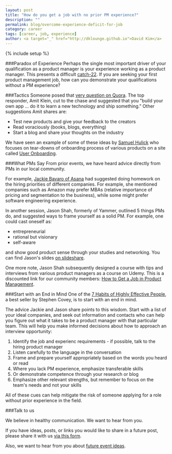 ```yaml
---
layout: post
title: "How do you get a job with no prior PM experience?"
description: ""
permalink: blog/overcome-experience-deficit-for-job
category: career
tags: [career, job, experience]
author: <a target="_" href="http://dklounge.github.io">David Kim</a>
---
```

{% include setup %}

###Paradox of Experience
Perhaps the single most important driver of your qualification as a product manager is your experience working as a product manager. This presents a difficult [catch-22](http://en.wikipedia.org/wiki/Catch-22). If you are seeking your first product management job, how can you demonstrate your qualifications without a PM experience?

###Tactics
Someone posed that [very question on Quora](http://www.quora.com/How-do-you-get-into-a-product-management-role-with-no-prior-experience-as-a-PM). The top responder, Amit Klein, cut to the chase and suggested that you "build your own app ... do it to learn a new technology and ship something." Other suggestions Amit shares are:

* Test new products and give your feedback to the creators
* Read voraciously (books, blogs, everything)
* Start a blog and share your thoughts on the industry

We have seen an example of some of these ideas by [Samuel Hulick](http://www.samuelhulick.com/) who focuses on tear-downs of onboarding process of various products on a site called [User Onboarding](http://www.useronboard.com/onboarding-teardowns/).

###What PMs Say
From prior events, we have heard advice directly from PMs in our local community.

For example, [Jackie Bavaro of Asana]({{BASE_PATH}}/pages/about.html#past_speakers) had suggested doing homework on the hiring priorities of different companies. For example, she mentioned companies such as Amazon may prefer MBAs (relative importance of pricing and segmentation to the business), while some might prefer software engineering experience.

In another session, Jason Shah, formerly of Yammer, outlined 5 things PMs do, and suggested ways to frame yourself as a solid PM. For example, one could cast oneself as:

* entrepreneurial
* rational but visionary
* self-aware

and show good product sense through your studies and networking. You can find Jason\'s slides [on slideshare](http://www.slideshare.net/jasonshah1/getting-hired-productmanager-slides).

One more note, Jason Shah subsequently designed a course with tips and interviews from various product managers as a course on Udemy. This is a discounted link for our community members: [How to Get a Job in Product Management](https://www.udemy.com/how-to-get-a-job-in-product-management/?affcode=E0AfdVhUQm4%3D).

###Start with an End in Mind
One of the [7 Habits of Highly Effective People](http://www.amazon.com/gp/product/B00GOZV3TM/ref=as_li_ss_tl?ie=UTF8&camp=1789&creative=390957&creativeASIN=B00GOZV3TM&linkCode=as2&tag=techpr0c-20), a best seller by Stephen Covey, is to start with an end in mind.

The advice Jackie and Jason share points to this wisdom. Start with a list of your ideal companies, and seek out information and contacts who can help you figure out what it takes to be a product manager with that particular team. This will help you make informed decisions about how to approach an interview opportunity:

1. Identify the job and experienc requirements - if possible, talk to the hiring product manager
2. Listen carefully to the language in the conversation
3. Frame and prepare yourself appropriately based on the words you heard or read
4. Where you lack PM experience, emphasize transferable skills
5. Or demonstrate competence through your research or blog
6. Emphasize other relevant strengths, but remember to focus on the team\'s needs and not your skills

All of these cues can help mitigate the risk of someone applying for a role without prior experience in the field.

###Talk to us

We believe in healthy communication. We want to hear from you.

If you have ideas, posts, or links you would like to share in a future post, please share it with us [via this form](http://goo.gl/OIsy17).

Also, we want to hear from you about [future event ideas](http://goo.gl/OnxAj2).
